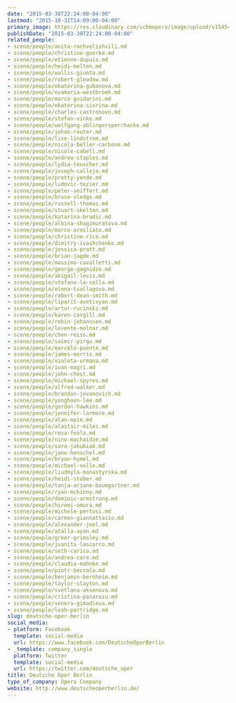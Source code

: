 ```yaml
---
date: "2015-03-30T22:24:00-04:00"
lastmod: "2015-10-31T14:09:00-04:00"
primary_image: https://res.cloudinary.com/schmopera/image/upload/v1545409169/media/webhook-uploads/1446314990723/Logo---DOB.jpg.jpg
publishDate: "2015-03-30T22:24:00-04:00"
related_people:
- scene/people/anita-rachvelishvili.md
- scene/people/christine-goerke.md
- scene/people/etienne-dupuis.md
- scene/people/heidi-melton.md
- scene/people/wallis-giunta.md
- scene/people/robert-gleadow.md
- scene/people/ekaterina-gubanova.md
- scene/people/evamaria-westbroek.md
- scene/people/marco-guidarini.md
- scene/people/ekaterina-siurina.md
- scene/people/charles-castronovo.md
- scene/people/stefan-vinke.md
- scene/people/wolfgang-ablingersperrhacke.md
- scene/people/johan-reuter.md
- scene/people/lise-lindstrom.md
- scene/people/nicola-beller-carbone.md
- scene/people/nicole-cabell.md
- scene/people/andrew-staples.md
- scene/people/lydia-teuscher.md
- scene/people/joseph-calleja.md
- scene/people/pretty-yende.md
- scene/people/ludovic-tezier.md
- scene/people/peter-seiffert.md
- scene/people/bruce-sledge.md
- scene/people/russell-thomas.md
- scene/people/stuart-skelton.md
- scene/people/katarina-bradic.md
- scene/people/albina-shagimuratova.md
- scene/people/marco-armiliato.md
- scene/people/christine-rice.md
- scene/people/dimitry-ivashchenko.md
- scene/people/jessica-pratt.md
- scene/people/brian-jagde.md
- scene/people/massimo-cavalletti.md
- scene/people/george-gagnidze.md
- scene/people/abigail-levis.md
- scene/people/stefano-la-colla.md
- scene/people/elena-tsallagova.md
- scene/people/robert-dean-smith.md
- scene/people/liparit-avetisyan.md
- scene/people/artur-rucinski.md
- scene/people/karen-cargill.md
- scene/people/robin-johannsen.md
- scene/people/levente-molnar.md
- scene/people/chen-reiss.md
- scene/people/saimir-pirgu.md
- scene/people/marcelo-puente.md
- scene/people/james-morris.md
- scene/people/violeta-urmana.md
- scene/people/ivan-magri.md
- scene/people/john-chest.md
- scene/people/michael-spyres.md
- scene/people/alfred-walker.md
- scene/people/brandon-jovanovich.md
- scene/people/yonghoon-lee.md
- scene/people/gordon-hawkins.md
- scene/people/jennifer-larmore.md
- scene/people/alan-opie.md
- scene/people/alastair-miles.md
- scene/people/rosa-feola.md
- scene/people/nino-machaidze.md
- scene/people/sara-jakubiak.md
- scene/people/jane-henschel.md
- scene/people/bryan-hymel.md
- scene/people/michael-volle.md
- scene/people/liudmyla-monastyrska.md
- scene/people/heidi-stober.md
- scene/people/tanja-ariane-baumgartner.md
- scene/people/ryan-mckinny.md
- scene/people/dominic-armstrong.md
- scene/people/hiromi-omura.md
- scene/people/michele-pertusi.md
- scene/people/carmen-giannattasio.md
- scene/people/alexander-joel.md
- scene/people/atalla-ayan.md
- scene/people/greer-grimsley.md
- scene/people/juanita-lascarro.md
- scene/people/seth-carico.md
- scene/people/andrea-care.md
- scene/people/claudia-mahnke.md
- scene/people/piotr-beczala.md
- scene/people/benjamin-bernheim.md
- scene/people/taylor-stayton.md
- scene/people/svetlana-aksenova.md
- scene/people/cristina-pasaroiu.md
- scene/people/venera-gimadieva.md
- scene/people/leah-partridge.md
slug: deutsche-oper-berlin
social_media:
- platform: Facebook
  template: social-media
  url: https://www.facebook.com/DeutscheOperBerlin
- _template: company_single
  platform: Twitter
  template: social-media
  url: https://twitter.com/deutsche_oper
title: Deutsche Oper Berlin
type_of_company: Opera Company
website: http://www.deutscheoperberlin.de/
---
```




